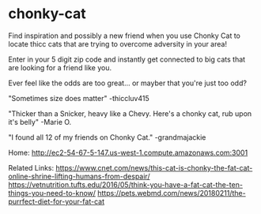 # chonky-cat

Find inspiration and possibly a new friend when you use Chonky Cat to locate thicc cats that are trying to overcome adversity in your area!

Enter in your 5 digit zip code and instantly get connected to big cats that are looking for a friend like you.

Ever feel like the odds are too great... or mayber that you're just too odd?

"Sometimes size does matter"
-thiccluv415

"Thicker than a Snicker, heavy like a Chevy. Here's a chonky cat, rub upon it's belly"
-Marie O.

"I found all 12 of my friends on Chonky Cat."
-grandmajackie

Home:
http://ec2-54-67-5-147.us-west-1.compute.amazonaws.com:3001

Related Links:
https://www.cnet.com/news/this-cat-is-chonky-the-fat-cat-online-shrine-lifting-humans-from-despair/
https://vetnutrition.tufts.edu/2016/05/think-you-have-a-fat-cat-the-ten-things-you-need-to-know/
https://pets.webmd.com/news/20180211/the-purrfect-diet-for-your-fat-cat
